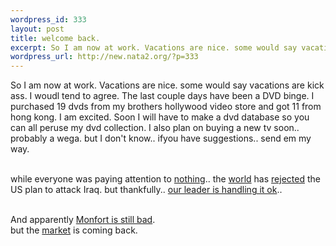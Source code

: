 ```yaml
--- 
wordpress_id: 333
layout: post
title: welcome back.
excerpt: So I am now at work. Vacations are nice. some would say vacations are kick ass. I woudl tend to agree. The last couple days have been a DVD binge. I purchased 19 dvds from my brothers hollywood video store and got 11 from hong kong. I am excited. Soon I will have to make a dvd database so you can all peruse my dvd collection. I also plan on buying a new tv soon.. probably a wega. but I don't kno...
wordpress_url: http://new.nata2.org/?p=333
---
```

So I am now at work. Vacations are nice. some would say vacations are kick ass. I woudl tend to agree. The last couple days have been a DVD binge. I purchased 19 dvds from my brothers hollywood video store and got 11 from hong kong. I am excited. Soon I will have to make a dvd database so you can all peruse my dvd collection. I also plan on buying a new tv soon.. probably a wega. but I don't know.. ifyou have suggestions.. send em my way.<br/><br/>

while everyone was paying attention to <a href="http://www.cnn.com/2002/HEALTH/08/06/conjoined.twins/index.html">nothing</a>.. the <a href="http://news.independent.co.uk/world/politics/story.jsp?story=321916">world</a> has <a href="http://www.guardian.co.uk/Iraq/Story/0,2763,769851,00.html">rejected</a> the US plan to attack Iraq. but thankfully.. <a href="http://story.news.yahoo.com/news?tmpl=story2&amp;cid=544&amp;u=/ap/20020806/ap_on_go_pr_wh/bush_medical_2&amp;printer=1">our leader is handling it ok</a>.. <br/>
<br/>

And apparently <a href="http://rense.com/general27/canned.htm">Monfort is still bad</a>.<br/> but the <a href="http://www.marketwatch.com/news/story.asp?guid=%7B415DC9C0%2D455B%2D43B7%2DA32B%2DFF32C0A1B655%7D&amp;siteid=yhoo">market</a> is coming back.
